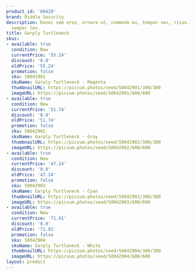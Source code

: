 ```yaml
---
product_id: '00429'
brand: Riddle Security
description: Donec sem eros, ornare ut, commodo eu, tempor nec, risus. Donec mattis
  semper leo.
title: Garply Turtleneck
skus:
- available: true
  condition: New
  currentPrice: '55.24'
  discount: '0.0'
  oldPrice: '55.24'
  promotion: false
  sku: S0042901
  skuName: Garply Turtleneck - Magenta
  thumbnailURL: https://picsum.photos/seed/S0042901/300/300
  imageURL: https://picsum.photos/seed/S0042901/600/600
- available: true
  condition: New
  currentPrice: '51.74'
  discount: '0.0'
  oldPrice: '51.74'
  promotion: false
  sku: S0042902
  skuName: Garply Turtleneck - Gray
  thumbnailURL: https://picsum.photos/seed/S0042902/300/300
  imageURL: https://picsum.photos/seed/S0042902/600/600
- available: true
  condition: New
  currentPrice: '47.24'
  discount: '0.0'
  oldPrice: '47.24'
  promotion: false
  sku: S0042903
  skuName: Garply Turtleneck - Cyan
  thumbnailURL: https://picsum.photos/seed/S0042903/300/300
  imageURL: https://picsum.photos/seed/S0042903/600/600
- available: true
  condition: New
  currentPrice: '71.91'
  discount: '0.0'
  oldPrice: '71.91'
  promotion: false
  sku: S0042904
  skuName: Garply Turtleneck - White
  thumbnailURL: https://picsum.photos/seed/S0042904/300/300
  imageURL: https://picsum.photos/seed/S0042904/600/600
layout: product
---
```

